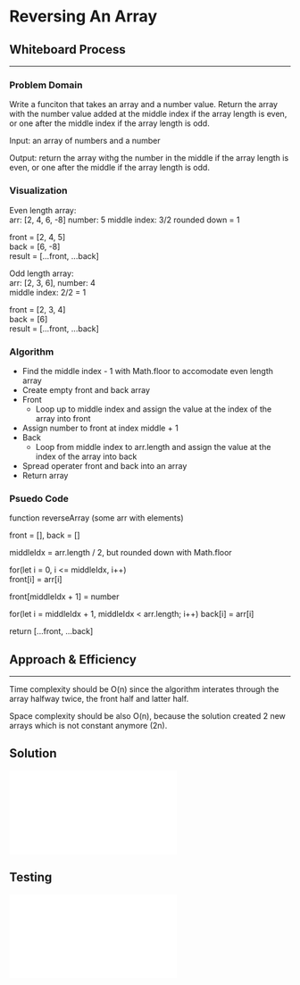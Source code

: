 # Reversing An Array #

## Whiteboard Process ##

***

### Problem Domain ###

Write a funciton that takes an array and a number value. Return the array with the number value added at the middle index if the array length is even, or one after the middle index if the array length is odd.

Input: an array of numbers and a number

Output: return the array withg the number in the middle if the array length is even, or one after the middle if the array length is odd.

### Visualization ###

Even length array:\
arr: [2, 4, 6, -8] number: 5
middle index: 3/2 rounded down = 1

front = [2, 4, 5]\
back = [6, -8]\
result = [...front, ...back]

Odd length array:\
arr: [2, 3, 6], number: 4\
middle index: 2/2 = 1

front = [2, 3, 4]\
back = [6]\
result = [...front, ...back]

### Algorithm ###

- Find the middle index - 1 with Math.floor to accomodate even length array
- Create empty front and back array 
- Front
  - Loop up to middle index and assign the value at the index of the array into front
- Assign number to front at index middle + 1
- Back
  - Loop from middle index to arr.length and assign the value at the index of the array into back
- Spread operater front and back into an array
- Return array

### Psuedo Code ###

function reverseArray (some arr with elements)

front = [], back = []

middleIdx = arr.length / 2, but rounded down with Math.floor

for(let i = 0, i <= middleIdx, i++)\
front[i] = arr[i]

front[middleIdx + 1] = number

for(let i = middleIdx + 1, middleIdx < arr.length; i++)
back[i] = arr[i]

return [...front, ...back]


## Approach & Efficiency ##

***

Time complexity should be O(n) since the algorithm interates through the array halfway twice, the front half and latter half.

Space complexity should be also O(n), because the solution created 2 new arrays which is not constant anymore (2n).


## Solution ##
![insert-shift.js](./insert-shift.js)

## Testing ##
![insert-shift.test.js](./insert-shift.test.js)